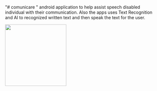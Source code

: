 "# comunicare " 
android application to help assist speech disabled individual with their communication. Also the apps uses Text Recognition and AI to recognized written text and then speak the text for the user.

<img src="github.com/zentech/Comunicare/blob/master/images/comunicare1.PNG" height="200px">

